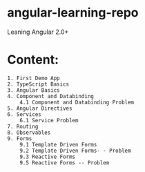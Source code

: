 # angular-learning-repo
Leaning Angular 2.0+

# Content:
    1. First Demo App
    2. TypeScript Basics
    3. Angular Basics
    4. Component and Databinding
        4.1 Component and Databinding Problem
    5. Angular Directives
    6. Services
        6.1 Service Problem
    7. Routing
    8. Observables
    9. Forms
        9.1 Template Driven Forms
        9.2 Template Driven Forms- - Problem
        9.3 Reactive Forms
        9.5 Reactive Forms -- Problem
